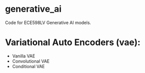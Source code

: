 # generative_ai

Code for ECE598LV Generative AI models.

# Variational Auto Encoders (vae):

- Vanilla VAE
- Convolutional VAE
- Conditional VAE
